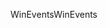 <span data-ttu-id="63dd4-101">WinEvents</span><span class="sxs-lookup"><span data-stu-id="63dd4-101">WinEvents</span></span>